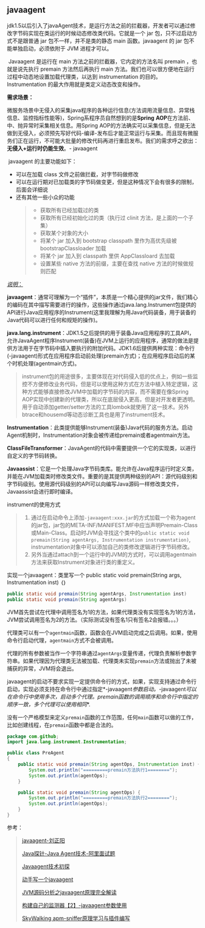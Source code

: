 ## javaagent



​	jdk1.5以后引入了javaAgent技术，是运行方法之前的拦截器，开发者可以通过修改字节码实现在类运行的时候动态修改类代码。它就是一个 jar 包，只不过启动方式不是跟普通 jar 包不一样，并不是类的静态 main 函数。javaagent 的 jar 包不能单独启动，必须依附于 JVM 进程才可以。

​	Javaagent 是运行在 main 方法之前的拦截器，它内定的方法名叫 premain ，也就是说先执行 premain 方法然后再执行 main 方法。我们也可以很方便地在运行过程中动态地设置加载代理类，以达到 instrumentation 的目的。 Instrumentation 的最大作用就是类定义动态改变和操作。

**需求场景：**

​	微服务场景中无侵入的采集java程序的各种运行信息(方法调用流量信息、异常栈信息、监控指标性能等)，Spring系程序员自然想到的是**Spring** **AOP**在方法前、中、抛异常时采集相关信息。用Spring AOP的方法确实可以采集信息，但是无法做到无侵入，必须预先写好代码-编译-发布后才能正常运行与采集。而且现有微服务们正在运行，不可能大批量的修改代码再进行重启发布。我们的需求呼之欲出：**无侵入+运行时仍能生效**。- javaagent

​	javaagent 的主要功能如下：

- 可以在加载 class 文件之前做拦截，对字节码做修改
- 可以在运行期对已加载类的字节码做变更，但是这种情况下会有很多的限制，后面会详细说
- 还有其他一些小众的功能
  > - 获取所有已经加载过的类
  > - 获取所有已经初始化过的类（执行过 clinit 方法，是上面的一个子集）
  > - 获取某个对象的大小
  > - 将某个 jar 加入到 bootstrap classpath 里作为高优先级被 bootstrapClassloader 加载
  > - 将某个 jar 加入到 classpath 里供 AppClassloard 去加载
  > - 设置某些 native 方法的前缀，主要在查找 native 方法的时候做规则匹配

<u>*说明*：</u>

**javaagent**：通常可理解为一个“插件”，本质是一个精心提供的jar文件，我们精心的编码在其中描写需要进行的操作，这些操作通过java.lang.Instrument包提供的API进行Java应用程序的Instrument(这里我理解为用Java代码装备，用于装备的Java代码可以进行任何和规矩的操作)。

**java.lang.instrument**：JDK1.5之后提供的用于装备Java应用程序的工具API，允许JavaAgent程序Instrument(装备)在JVM上运行的应用程序，通常的做法是提供方法用于在字节码中插入要执行的附加代码。JDK1.6后提供两种实现：命令行(-javaagent)形式在应用程序启动前处理(premain方式)；在应用程序启动后的某个时机处理(agentmain方式)。

> instrument包的用途很多，主要体现在对代码侵入低的优点上，例如一些监控不方便修改业务代码，但是可以使用这种方式在方法中植入特定逻辑，这种方式能够直接修改JVM中加载的字节码的内容，而不需要在像Spring AOP实现中创建新的代理类，所以在底层侵入更高，但是对开发者更透明。用于自动添加getter/setter方法的工具lombok就使用了这一技术。另外btrace和housemd等动态诊断工具也是用了instrument技术。

**Instrumentation**：此类提供能够Instrument(装备)Java代码的服务方法。启动Agent机制时，Instrumentation对象会被传递给premain或者agentmain方法。

**ClassFileTransformer**：JavaAgent的代码中需要提供一个它的实现类，以进行自定义的字节码转换。

**Javaassist**：它是一个处理Java字节码类库。能允许在Java程序运行时定义类，并能在JVM加载类时修改类文件。重要的是其提供两种级别的API：源代码级别和字节码级别。使用源代码级别的API可以向编写Java源码一样修改类文件，Javaassist会进行即时编译。

instrument的使用方式

> 1. 通过在启动命令上添加`-javaagent:xxx.jar`的方式加载一个称为agent的jar包，jar包的META-INF/MANIFEST.MF中应当声明Premain-Class或Main-Class。启动时JVM会寻找这个类中的`public static void premain(String agentArgs, Instrumentation instrumentation)`, instrumentation对象中可以添加自己的类修改逻辑进行字节码修改。
> 2. 另外当通过attach到一个运行中的JVM的方式时，可以调用agentmain方法来获取Instrument对象进行类的重定义。

实现一个javaagent：类里写一个 public static void premain(String args, Instrumentation inst) ｛｝

```java
public static void premain(String agentArgs, Instrumentation inst)
public static void premain(String agentArgs)
```

JVM首先尝试在代理中调用签名为1的方法，如果代理类没有实现签名为1的方法，JVM尝试调用签名为2的方法。（实际测试没有签名1只有签名2会报错。。。）

代理类可以有一个`agentmain`函数，函数会在JVM启动完成之后调用。如果，使用命令行启动代理，`agentmain`方式不会被调用。

代理的所有参数被当作一个字符串通过`agentArgs`变量传递，代理负责解析参数字符串。如果代理因为代理类无法被加载、代理类未实现`premain`方法或抛出了未被捕获的异常，JVM将会退出。

javaagent的启动不要求实现一定提供命令行的方式，如果，实现支持通过命令行启动，实现必须支持在命令行中通过指定*-javaagent*参数启动。*-javaagent*可以在命令行中使用多次，启动多个代理。*premain*函数的调用顺序和命令行中指定的顺序一致，多个代理可以使用相同*<jarpath>*.

没有一个严格模型来定义`premain`函数的工作范围，任何`main`函数可以做的工作，比如创建线程，在`premain`函数中都是合法的。

```java
package com.github;
import java.lang.instrument.Instrumentation;

public class PreAgent
{
    public static void premain(String agentOps, Instrumentation inst) {
        System.out.println("=========premain方法执行1========");
        System.out.println(agentOps);
    }

    public static void premain(String agentOps) {
        System.out.println("=========premain方法执行2========");
        System.out.println(agentOps);
    }
}
```

参考：

> [javaagent-刘正阳](https://liuzhengyang.github.io/2017/03/15/javaagent/)
>
> [Java探针-Java Agent技术-阿里面试题](https://www.cnblogs.com/aspirant/p/8796974.html)
>
> [Javaagent技术初探](https://www.jianshu.com/p/b2d09a78678d)
>
> [动手写一个javaagent](https://www.jianshu.com/p/1ca23d884e7f)
>
> [JVM源码分析之javaagent原理完全解读](https://www.ctolib.com/topics-35664.html)
>
> [构建自己的监测器【2】-javaagent参数使用](https://blog.csdn.net/qyongkang/article/details/7799603)
>
> [SkyWalking apm-sniffer原理学习与插件编写](http://skywalking.apache.org/zh/blog/2018-12-21-SkyWalking-apm-sniffer-beginning.html)

